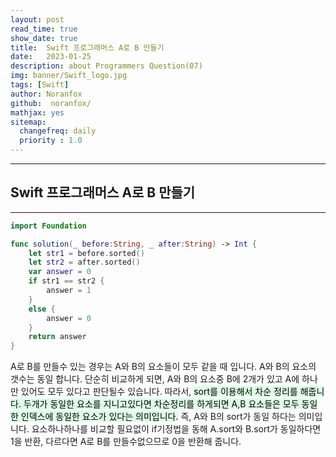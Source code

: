 ```yaml
---
layout: post
read_time: true
show_date: true
title:  Swift 프로그래머스 A로 B 만들기
date:   2023-01-25
description: about Programmers Question(07)
img: banner/Swift_logo.jpg
tags: [Swift]
author: Noranfox
github:  noranfox/
mathjax: yes
sitemap:
  changefreq: daily
  priority : 1.0
---
```


---
## Swift 프로그래머스 A로 B 만들기
---

```swift
import Foundation

func solution(_ before:String, _ after:String) -> Int {
    let str1 = before.sorted()
    let str2 = after.sorted()
    var answer = 0
    if str1 == str2 {
        answer = 1
    }
    else {
        answer = 0
    }
    return answer
}
```

A로 B를 만들수 있는 경우는 A와 B의 요소들이 모두 같을 때 입니다. A와 B의 요소의 갯수는 동일 합니다.
단순히 비교하게 되면, A와 B의 요소중 B에 2개가 있고 A에 하나만 있어도 모두 있다고 판단될수 있습니다.
따라서, <mark style='background-color: #dcffe4'>sort를 이용해서 차순 정리를 해줍니다. 두개가 동일한 요소를 지니고있다면 차순정리를 하게되면
A,B 요소들은 모두 동일한 인덱스에 동일한 요소가 있다는 의미입니다.</mark>
즉, A와 B의 sort가 동일 하다는 의미입니다. 요소하나하나를 비교할 필요없이 
if기정법을 동해 A.sort와 B.sort가 동일하다면 1을 반환, 다르다면 A로 B를 만들수없으므로 0을 반환해 줍니다.